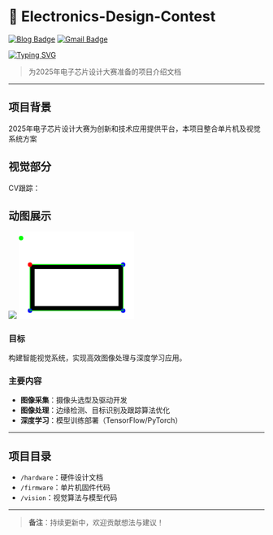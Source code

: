 
# 📡 Electronics-Design-Contest

[![Blog Badge](https://img.shields.io/badge/Blog-pique2233.github.io-blue?style=flat&logo=hugo&labelColor=555&logoColor=white)](https://pique2233.github.io/)
[![Gmail Badge](https://img.shields.io/badge/Mail-19823000405@163.com-blue?style=flat&labelColor=555&logo=gmail&link=mailto:eallions@gmail.com&logoColor=fff)](mailto:19823000405@163.com)

[![Typing SVG](https://readme-typing-svg.herokuapp.com?color=%2336BCF7&center=true&vCenter=true&width=600&lines=欢迎参加2025电子芯片设计大赛;聚焦单片机与视觉创新;突破传统,开创未来;共创电子科技新纪元)](https://git.io/typing-svg)
> 为2025年电子芯片设计大赛准备的项目介绍文档

---

## 项目背景

2025年电子芯片设计大赛为创新和技术应用提供平台，本项目整合单片机及视觉系统方案


## 视觉部分
CV跟踪：
## 动图展示
<p float="left">
  <img src="=https://github.com/pique2233/Electronics-Design-Contest/raw/main/CV/rectangle_red_dot.gif" width="45%" />
  <img src="https://github.com/pique2233/Electronics-Design-Contest/raw/main/CV/red_dot_with_green_follower.gif" width="45%" />
</p>

### 目标
构建智能视觉系统，实现高效图像处理与深度学习应用。

### 主要内容
- **图像采集**：摄像头选型及驱动开发
- **图像处理**：边缘检测、目标识别及跟踪算法优化
- **深度学习**：模型训练部署（TensorFlow/PyTorch）

---

## 项目目录

- `/hardware`：硬件设计文档
- `/firmware`：单片机固件代码
- `/vision`：视觉算法与模型代码

---

> **备注**：持续更新中，欢迎贡献想法与建议！

